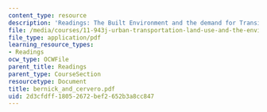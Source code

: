 ```yaml
---
content_type: resource
description: 'Readings: The Built Environment and the demand for Transit'
file: /media/courses/11-943j-urban-transportation-land-use-and-the-environment-spring-2002/2d3cfdff18052672bef2652b3a8cc847_bernick_and_cervero.pdf
file_type: application/pdf
learning_resource_types:
- Readings
ocw_type: OCWFile
parent_title: Readings
parent_type: CourseSection
resourcetype: Document
title: bernick_and_cervero.pdf
uid: 2d3cfdff-1805-2672-bef2-652b3a8cc847
---
```

